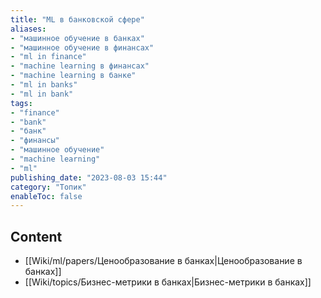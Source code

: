 ```yaml
---
title: "ML в банковской сфере"
aliases:
- "машинное обучение в банках"
- "машинное обучение в финансах"
- "ml in finance"
- "machine learning в финансах"
- "machine learning в банке"
- "ml in banks"
- "ml in bank"
tags:
- "finance"
- "bank"
- "банк"
- "финансы"
- "машинное обучение"
- "machine learning"
- "ml"
publishing_date: "2023-08-03 15:44"
category: "Топик"
enableToc: false
---
```

## Content
- [[Wiki/ml/papers/Ценообразование в банках|Ценообразование в банках]]
- [[Wiki/topics/Бизнес-метрики в банках|Бизнес-метрики в банках]]